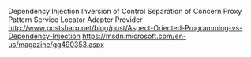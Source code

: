 Dependency Injection
Inversion of Control
Separation of Concern
Proxy Pattern
Service Locator
Adapter
Provider
http://www.postsharp.net/blog/post/Aspect-Oriented-Programming-vs-Dependency-Injection
https://msdn.microsoft.com/en-us/magazine/gg490353.aspx
